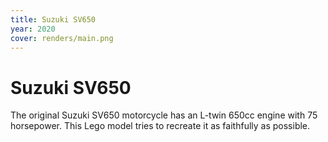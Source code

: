 ```yaml
---
title: Suzuki SV650
year: 2020
cover: renders/main.png
---
```


# Suzuki SV650

The original Suzuki SV650 motorcycle has an L-twin 650cc engine with
75 horsepower. This Lego model tries to recreate it as faithfully as
possible.
